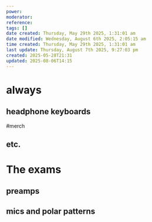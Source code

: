 ```yaml
---
power: 
moderator: 
reference: 
tags: []
date created: Thursday, May 29th 2025, 1:31:01 am
date modified: Wednesday, August 6th 2025, 2:05:15 am
time created: Thursday, May 29th 2025, 1:31:01 am
last update: Thursday, August 7th 2025, 9:27:03 pm
created: 2025-05-28T21:31
updated: 2025-08-06T14:15
---
```


# always
## headphone keyboards
#merch

## etc.
# The exams
## 
## preamps
## mics and polar patterns
